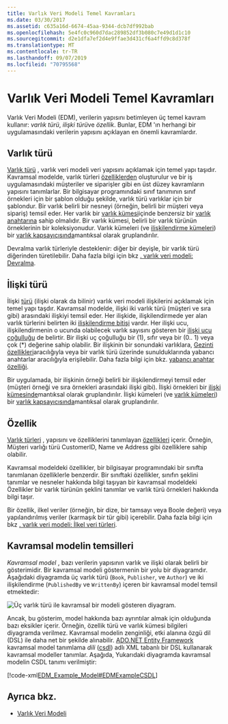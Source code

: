 ```yaml
---
title: Varlık Veri Modeli Temel Kavramları
ms.date: 03/30/2017
ms.assetid: c635a16d-6674-45aa-9344-dcb7df992bab
ms.openlocfilehash: 5e4fc0c960d7dac289852df3b080c7e49d1d1c10
ms.sourcegitcommit: d2e1dfa7ef2d4e9ffae3d431cf6a4ffd9c8d378f
ms.translationtype: MT
ms.contentlocale: tr-TR
ms.lasthandoff: 09/07/2019
ms.locfileid: "70795568"
---
```

# <a name="entity-data-model-key-concepts"></a>Varlık Veri Modeli Temel Kavramları
Varlık Veri Modeli (EDM), verilerin yapısını betimleyen üç temel kavram kullanır: *varlık türü*, *ilişki türü*ve *özellik*. Bunlar, EDM 'ın herhangi bir uygulamasındaki verilerin yapısını açıklayan en önemli kavramlardır.  
  
## <a name="entity-type"></a>Varlık türü  
 [Varlık türü](entity-type.md) , varlık veri modeli veri yapısını açıklamak için temel yapı taşıdır. Kavramsal modelde, varlık türleri [özelliklerden](property.md) oluşturulur ve bir iş uygulamasındaki müşteriler ve siparişler gibi en üst düzey kavramların yapısını tanımlarlar. Bir bilgisayar programındaki sınıf tanımının sınıf örnekleri için bir şablon olduğu şekilde, varlık türü varlıklar için bir şablondur. Bir varlık belirli bir nesneyi (örneğin, belirli bir müşteri veya sipariş) temsil eder. Her varlık bir [varlık kümesi](entity-set.md)içinde benzersiz bir [varlık anahtarına](entity-key.md) sahip olmalıdır.  Bir varlık kümesi, belirli bir varlık türünün örneklerinin bir koleksiyonudur. Varlık kümeleri (ve [ilişkilendirme kümeleri](association-set.md)) bir [varlık kapsayıcısında](entity-container.md)mantıksal olarak gruplandırılır.  
  
 Devralma varlık türleriyle desteklenir: diğer bir deyişle, bir varlık türü diğerinden türetilebilir. Daha fazla bilgi için bkz [. varlık veri modeli: Devralma](entity-data-model-inheritance.md).  
  
## <a name="association-type"></a>İlişki türü  
 İlişki [türü](association-type.md) (ilişki olarak da bilinir) varlık veri modeli ilişkilerini açıklamak için temel yapı taşdır. Kavramsal modelde, ilişki iki varlık türü (müşteri ve sıra gibi) arasındaki ilişkiyi temsil eder. Her ilişkide, ilişkilendirmede yer alan varlık türlerini belirten iki [ilişkilendirme bitişi](association-end.md) vardır. Her ilişki ucu, ilişkilendirmenin o ucunda olabilecek varlık sayısını gösteren bir [ilişki ucu çoğulluğu](association-end-multiplicity.md) de belirtir. Bir ilişki uç çoğulluğu bir (1), sıfır veya bir (0.. 1) veya çok (\*) değerine sahip olabilir. Bir ilişkinin bir sonundaki varlıklara, [Gezinti özellikleri](navigation-property.md)aracılığıyla veya bir varlık türü üzerinde sunulduklarında yabancı anahtarlar aracılığıyla erişilebilir. Daha fazla bilgi için bkz. [yabancı anahtar özelliği](foreign-key-property.md).  
  
 Bir uygulamada, bir ilişkinin örneği belirli bir ilişkilendirmeyi temsil eder (müşteri örneği ve sıra örnekleri arasındaki ilişki gibi). İlişki örnekleri bir [ilişki kümesinde](association-set.md)mantıksal olarak gruplandırılır. İlişki kümeleri (ve [varlık kümeleri](entity-set.md)) bir [varlık kapsayıcısında](entity-container.md)mantıksal olarak gruplandırılır.  
  
## <a name="property"></a>Özellik  
 [Varlık türleri](entity-type.md) , yapısını ve özelliklerini tanımlayan [özellikleri](property.md) içerir. Örneğin, Müşteri varlığı türü CustomerID, Name ve Address gibi özelliklere sahip olabilir.  
  
 Kavramsal modeldeki özellikler, bir bilgisayar programındaki bir sınıfta tanımlanan özelliklerle benzerdir. Bir sınıftaki özellikler, sınıfın şeklini tanımlar ve nesneler hakkında bilgi taşıyan bir kavramsal modeldeki Özellikler bir varlık türünün şeklini tanımlar ve varlık türü örnekleri hakkında bilgi taşır.  
  
 Bir özellik, ilkel veriler (örneğin, bir dize, bir tamsayı veya Boole değeri) veya yapılandırılmış veriler (karmaşık bir tür gibi) içerebilir. Daha fazla bilgi için bkz [. varlık veri modeli: İlkel veri türleri](entity-data-model-primitive-data-types.md).  
  
## <a name="representations-of-a-conceptual-model"></a>Kavramsal modelin temsilleri  
 *Kavramsal model* , bazı verilerin yapısının varlık ve ilişki olarak belirli bir gösterimidir. Bir kavramsal modeli göstermenin bir yolu bir diyagramdır. Aşağıdaki diyagramda üç varlık türü (`Book`, `Publisher`, ve `Author`) ve iki ilişkilendirme (`PublishedBy` ve `WrittenBy`) içeren bir kavramsal model temsil etmektedir:  
  
 ![Üç varlık türü ile kavramsal bir modeli gösteren diyagram.](./media/entity-data-model-key-concepts/conceptual-model-entity-types-associations.gif)  
  
 Ancak, bu gösterim, model hakkında bazı ayrıntılar almak için olduğunda bazı eksikler içerir. Örneğin, özellik türü ve varlık kümesi bilgileri diyagramda verilmez. Kavramsal modelin zenginliği, etki alanına özgü dil (DSL) ile daha net bir şekilde alınabilir. [ADO.NET Entity Framework](./ef/index.md) kavramsal model tanımlama *dili* ([csdl](./ef/language-reference/csdl-specification.md)) adlı XML tabanlı bir DSL kullanarak kavramsal modeller tanımlar. Aşağıda, Yukarıdaki diyagramda kavramsal modelin CSDL tanımı verilmiştir:  
  
 [!code-xml[EDM_Example_Model#EDMExampleCSDL](../../../../samples/snippets/xml/VS_Snippets_Data/edm_example_model/xml/books.edmx#edmexamplecsdl)]  
  
## <a name="see-also"></a>Ayrıca bkz.

- [Varlık Veri Modeli](entity-data-model.md)
